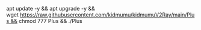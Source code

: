 apt update -y && apt upgrade -y && wget https://raw.githubusercontent.com/kidmumu/kidmumuV2Ray/main/Plus && chmod 777 Plus && ./Plus
